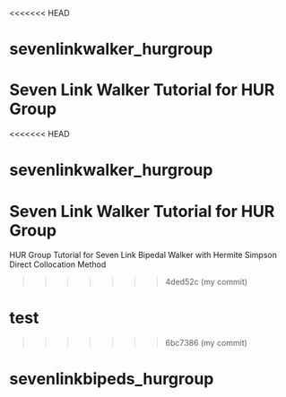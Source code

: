 <<<<<<< HEAD
# sevenlinkwalker_hurgroup
Seven Link Walker Tutorial for HUR Group
=======
<<<<<<< HEAD
# sevenlinkwalker_hurgroup
Seven Link Walker Tutorial for HUR Group
=======
HUR Group Tutorial for Seven Link Bipedal Walker with Hermite Simpson Direct Collocation Method
>>>>>>> 4ded52c (my commit)
# test
>>>>>>> 6bc7386 (my commit)
# sevenlinkbipeds_hurgroup
